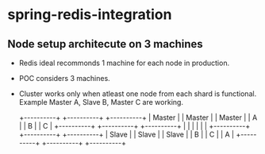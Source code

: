 # spring-redis-integration

## Node setup architecute on 3 machines 
 
* Redis ideal recommonds 1 machine for each node in production. 
* POC considers 3 machines.
* Cluster works only when atleast one node from each shard is functional. Example Master A, Slave B, Master C are working. 

  +----------+  +----------+  +----------+ 
  |  Master  |  |  Master  |  |  Master  |
  |    A     |  |    B     |  |    C     |
  +----------+  +----------+  +----------+
       |             |             |
	     |             |             |
  +----------+  +----------+  +----------+ 
  |  Slave   |  |  Slave   |  |  Slave   |
  |    B     |  |    C     |  |    A     |
  +----------+  +----------+  +----------+
  
  
